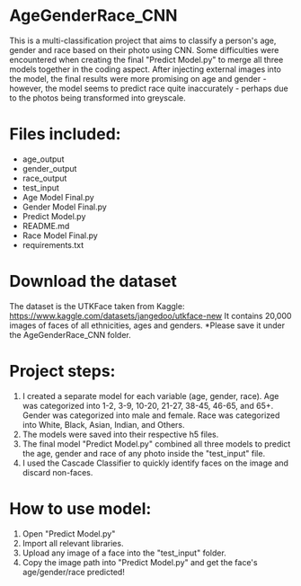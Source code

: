 # AgeGenderRace_CNN

This is a multi-classification project that aims to classify a person's age, gender and race based on their photo using CNN. Some difficulties were encountered when creating the final "Predict Model.py" to merge all three models together in the coding aspect. After injecting external images into the model, the final results were more promising on age and gender - however, the model seems to predict race quite inaccurately - perhaps due to the photos being transformed into greyscale.


# Files included:
- age_output
- gender_output
- race_output
- test_input
- Age Model Final.py
- Gender Model Final.py
- Predict Model.py
- README.md
- Race Model Final.py
- requirements.txt


# Download the dataset
The dataset is the UTKFace taken from Kaggle: https://www.kaggle.com/datasets/jangedoo/utkface-new
It contains 20,000 images of faces of all ethnicities, ages and genders.
*Please save it under the AgeGenderRace_CNN folder.


# Project steps:
1. I created a separate model for each variable (age, gender, race).
  Age was categorized into 1-2, 3-9, 10-20, 21-27, 38-45, 46-65, and 65+.
  Gender was categorized into male and female.
  Race was categorized into White, Black, Asian, Indian, and Others.
2. The models were saved into their respective h5 files.
3. The final model "Predict Model.py" combined all three models to predict the age, gender and race of any photo inside the "test_input" file.
4. I used the Cascade Classifier to quickly identify faces on the image and discard non-faces.


# How to use model:
1. Open "Predict Model.py"
2. Import all relevant libraries. 
3. Upload any image of a face into the "test_input" folder.
4. Copy the image path into "Predict Model.py" and get the face's age/gender/race predicted!
